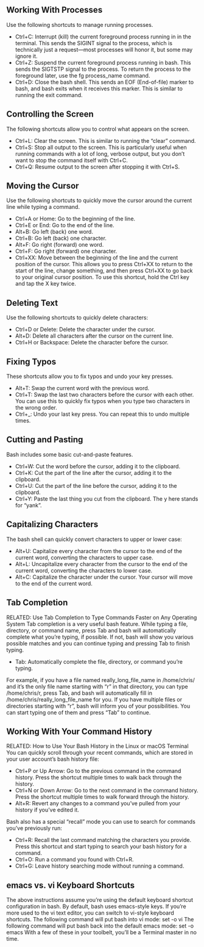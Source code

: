## Working With Processes
Use the following shortcuts to manage running processes.
* Ctrl+C: Interrupt (kill) the current foreground process running in in the terminal. This sends the SIGINT signal to the process, which is technically just a request—most processes will honor it, but some may ignore it.
* Ctrl+Z: Suspend the current foreground process running in bash. This sends the SIGTSTP signal to the process. To return the process to the foreground later, use the fg process_name command.
* Ctrl+D: Close the bash shell. This sends an EOF (End-of-file) marker to bash, and bash exits when it receives this marker. This is similar to running the exit command.

## Controlling the Screen
The following shortcuts allow you to control what appears on the screen.
* Ctrl+L: Clear the screen. This is similar to running the “clear” command.
* Ctrl+S: Stop all output to the screen. This is particularly useful when running commands with a lot of long, verbose output, but you don’t want to stop the command itself with Ctrl+C.
* Ctrl+Q: Resume output to the screen after stopping it with Ctrl+S.

## Moving the Cursor
Use the following shortcuts to quickly move the cursor around the current line while typing a command.
* Ctrl+A or Home: Go to the beginning of the line.
* Ctrl+E or End: Go to the end of the line.
* Alt+B: Go left (back) one word.
* Ctrl+B: Go left (back) one character.
* Alt+F: Go right (forward) one word.
* Ctrl+F: Go right (forward) one character.
* Ctrl+XX: Move between the beginning of the line and the current position of the cursor. This allows you to press Ctrl+XX to return to the start of the line, change something, and then press Ctrl+XX to go back to your original cursor position. To use this shortcut, hold the Ctrl key and tap the X key twice.

## Deleting Text
Use the following shortcuts to quickly delete characters:
* Ctrl+D or Delete: Delete the character under the cursor.
* Alt+D: Delete all characters after the cursor on the current line.
* Ctrl+H or Backspace: Delete the character before the cursor.

## Fixing Typos
These shortcuts allow you to fix typos and undo your key presses.
* Alt+T: Swap the current word with the previous word.
* Ctrl+T: Swap the last two characters before the cursor with each other. You can use this to quickly fix typos when you type two characters in the wrong order.
* Ctrl+_: Undo your last key press. You can repeat this to undo multiple times.

## Cutting and Pasting
Bash includes some basic cut-and-paste features.
* Ctrl+W: Cut the word before the cursor, adding it to the clipboard.
* Ctrl+K: Cut the part of the line after the cursor, adding it to the clipboard.
* Ctrl+U: Cut the part of the line before the cursor, adding it to the clipboard.
* Ctrl+Y: Paste the last thing you cut from the clipboard. The y here stands for “yank”.

## Capitalizing Characters
The bash shell can quickly convert characters to upper or lower case:
* Alt+U: Capitalize every character from the cursor to the end of the current word, converting the characters to upper case.
* Alt+L: Uncapitalize every character from the cursor to the end of the current word, converting the characters to lower case.
* Alt+C: Capitalize the character under the cursor. Your cursor will move to the end of the current word.

## Tab Completion
RELATED: Use Tab Completion to Type Commands Faster on Any Operating System
Tab completion is a very useful bash feature. While typing a file, directory, or command name, press Tab and bash will automatically complete what you’re typing, if possible. If not, bash will show you various possible matches and you can continue typing and pressing Tab to finish typing.
* Tab: Automatically complete the file, directory, or command you’re typing.

For example, if you have a file named really_long_file_name in /home/chris/ and it’s the only file name starting with “r” in that directory, you can type /home/chris/r, press Tab, and bash will automatically fill in /home/chris/really_long_file_name for you. If you have multiple files or directories starting with “r”, bash will inform you of your possibilities. You can start typing one of them and press “Tab” to continue.

## Working With Your Command History
RELATED: How to Use Your Bash History in the Linux or macOS Terminal
You can quickly scroll through your recent commands, which are stored in your user account’s bash history file:
* Ctrl+P or Up Arrow: Go to the previous command in the command history. Press the shortcut multiple times to walk back through the history.
* Ctrl+N or Down Arrow: Go to the next command in the command history. Press the shortcut multiple times to walk forward through the history.
* Alt+R: Revert any changes to a command you’ve pulled from your history if you’ve edited it.

Bash also has a special “recall” mode you can use to search for commands you’ve previously run:
* Ctrl+R: Recall the last command matching the characters you provide. Press this shortcut and start typing to search your bash history for a command.
* Ctrl+O: Run a command you found with Ctrl+R.
* Ctrl+G: Leave history searching mode without running a command.


## emacs vs. vi Keyboard Shortcuts
The above instructions assume you’re using the default keyboard shortcut configuration in bash. By default, bash uses emacs-style keys. If you’re more used to the vi text editor, you can switch to vi-style keyboard shortcuts.
The following command will put bash into vi mode:
set -o vi
The following command will put bash back into the default emacs mode:
set -o emacs
With a few of these in your toolbelt, you’ll be a Terminal master in no time.